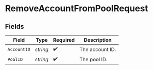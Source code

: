 # RemoveAccountFromPoolRequest


## Fields

| Field              | Type               | Required           | Description        |
| ------------------ | ------------------ | ------------------ | ------------------ |
| `AccountID`        | *string*           | :heavy_check_mark: | The account ID.    |
| `PoolID`           | *string*           | :heavy_check_mark: | The pool ID.       |